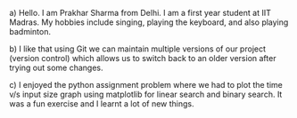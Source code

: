 a) Hello. I am Prakhar Sharma from Delhi. I am a first year student at IIT Madras.
My hobbies include singing, playing the keyboard, and also playing badminton.


b) I like that using Git we can maintain multiple versions of our project (version control) which allows us to switch back to an older version after trying out some changes.


c) I enjoyed the python assignment problem where we had to plot the time v/s input size graph using matplotlib for linear search and binary search. It was a fun exercise and I learnt a lot of new things.

